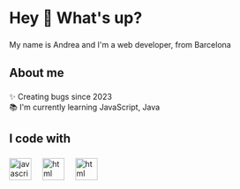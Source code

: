 <h1 align="left">Hey 👋 What's up?</h1>

###

<p align="left">My name is Andrea and I'm a web developer, from Barcelona</p>

###

<h2 align="left">About me</h2>

###

<p align="left">✨ Creating bugs since 2023 <br>📚 I'm currently learning JavaScript, Java<br></p>

###

<h2 align="left">I code with</h2>

###

<div align="left">
  <img src="https://cdn.jsdelivr.net/gh/devicons/devicon/icons/javascript/javascript-original.svg" height="40" alt="javascript logo"  />
  <img width="12" />
  <img src="https://static.vecteezy.com/system/resources/thumbnails/001/416/705/small/html5-emblem-orange-shield-and-white-text-vector.jpg" height="40" alt="html logo"  />
  <img width="12" />
  <img src="https://1000logos.net/wp-content/uploads/2020/09/CSS-Logo.png" height="40" alt="html logo"  />
  <img width="12" />

</div>

###



<!---
Ruuculaa/Ruuculaa is a ✨ special ✨ repository because its `README.md` (this file) appears on your GitHub profile.
You can click the Preview link to take a look at your changes.
--->
